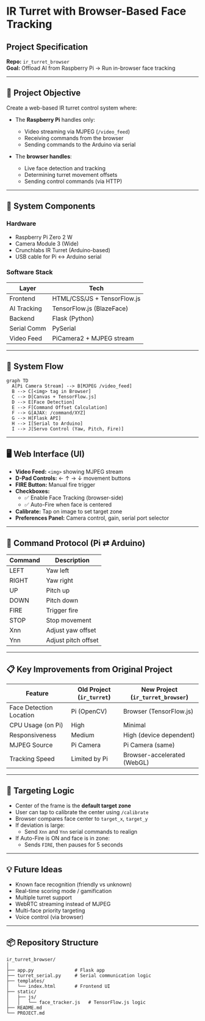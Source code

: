 # IR Turret with Browser-Based Face Tracking  
## Project Specification  
**Repo:** `ir_turret_browser`  
**Goal:** Offload AI from Raspberry Pi → Run in-browser face tracking

---

## 🎯 Project Objective

Create a web-based IR turret control system where:

- The **Raspberry Pi** handles only:
  - Video streaming via MJPEG (`/video_feed`)
  - Receiving commands from the browser
  - Sending commands to the Arduino via serial

- The **browser handles**:
  - Live face detection and tracking
  - Determining turret movement offsets
  - Sending control commands (via HTTP)

---

## 🧱 System Components

### Hardware

- Raspberry Pi Zero 2 W
- Camera Module 3 (Wide)
- Crunchlabs IR Turret (Arduino-based)
- USB cable for Pi ↔ Arduino serial

### Software Stack

| Layer        | Tech                      |
|--------------|---------------------------|
| Frontend     | HTML/CSS/JS + TensorFlow.js |
| AI Tracking  | TensorFlow.js (BlazeFace) |
| Backend      | Flask (Python)            |
| Serial Comm  | PySerial                  |
| Video Feed   | PiCamera2 + MJPEG stream  |

---

## 🔄 System Flow

```mermaid
graph TD
  A[Pi Camera Stream] --> B[MJPEG /video_feed]
  B --> C[<img> tag in Browser]
  C --> D[Canvas + TensorFlow.js]
  D --> E[Face Detection]
  E --> F[Command Offset Calculation]
  F --> G[AJAX: /command/XYZ]
  G --> H[Flask API]
  H --> I[Serial to Arduino]
  I --> J[Servo Control (Yaw, Pitch, Fire)]
```

---

## 🖥️ Web Interface (UI)

- **Video Feed:** `<img>` showing MJPEG stream
- **D-Pad Controls:** ← ↑ → ↓ movement buttons
- **FIRE Button:** Manual fire trigger
- **Checkboxes:**
  - ✅ Enable Face Tracking (browser-side)
  - ✅ Auto-Fire when face is centered
- **Calibrate:** Tap on image to set target zone
- **Preferences Panel:** Camera control, gain, serial port selector

---

## 📡 Command Protocol (Pi ⇄ Arduino)

| Command | Description        |
|---------|--------------------|
| LEFT    | Yaw left           |
| RIGHT   | Yaw right          |
| UP      | Pitch up           |
| DOWN    | Pitch down         |
| FIRE    | Trigger fire       |
| STOP    | Stop movement      |
| Xnn     | Adjust yaw offset  |
| Ynn     | Adjust pitch offset|

---

## 📋 Key Improvements from Original Project

| Feature                     | Old Project (`ir_turret`) | New Project (`ir_turret_browser`) |
|----------------------------|----------------------------|------------------------------------|
| Face Detection Location    | Pi (OpenCV)                | Browser (TensorFlow.js)           |
| CPU Usage (on Pi)          | High                       | Minimal                            |
| Responsiveness             | Medium                     | High (device dependent)            |
| MJPEG Source               | Pi Camera                  | Pi Camera (same)                   |
| Tracking Speed             | Limited by Pi              | Browser-accelerated (WebGL)        |

---

## 🧠 Targeting Logic

- Center of the frame is the **default target zone**
- User can tap to calibrate the center using `/calibrate`
- Browser compares face center to `target_x`, `target_y`
- If deviation is large:
  - Send `Xnn` and `Ynn` serial commands to realign
- If Auto-Fire is ON and face is in zone:
  - Sends `FIRE`, then pauses for 5 seconds

---

## 💡 Future Ideas

- Known face recognition (friendly vs unknown)
- Real-time scoring mode / gamification
- Multiple turret support
- WebRTC streaming instead of MJPEG
- Multi-face priority targeting
- Voice control (via browser)

---

## 📦 Repository Structure

```
ir_turret_browser/
│
├── app.py               # Flask app
├── turret_serial.py     # Serial communication logic
├── templates/
│   └── index.html       # Frontend UI
├── static/
│   ├── js/
│   │   └── face_tracker.js   # TensorFlow.js logic
├── README.md
└── PROJECT.md
```
